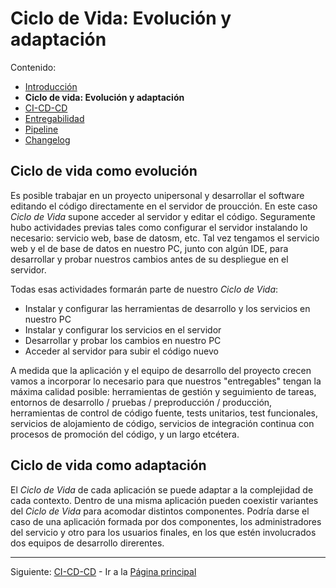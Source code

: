 # Ciclo de Vida: Evolución y adaptación

Contenido:

- [Introducción](../application-lifecicle.md)
- **Ciclo de vida: Evolución y adaptación**
- [CI-CD-CD](al-cicdcd.md)
- [Entregabilidad](al-releaseability.md)
- [Pipeline](al-pipeline.md)
- [Changelog](al-changelog.md)

## Ciclo de vida como evolución

Es posible trabajar en un proyecto unipersonal y desarrollar el software editando el código directamente en el servidor de proucción. En este caso _Ciclo de Vida_ supone acceder al servidor y editar el código. Seguramente hubo actividades previas tales como configurar el servidor instalando lo necesario: servicio web, base de datosm, etc. Tal vez tengamos el servicio web y el de base de datos en nuestro PC, junto con algún IDE, para desarrollar y probar nuestros cambios antes de su despliegue en el servidor.

Todas esas actividades formarán parte de nuestro _Ciclo de Vida_:

 - Instalar y configurar las herramientas de desarrollo y los servicios en nuestro PC
 - Instalar y configurar los servicios en el servidor
 - Desarrollar y probar los cambios en nuestro PC
 - Acceder al servidor para subir el código nuevo

A medida que la aplicación y el equipo de desarrollo del proyecto crecen vamos a incorporar lo necesario para que nuestros "entregables" tengan la máxima calidad posible: herramientas de gestión y seguimiento de tareas, entornos de desarrollo / pruebas / preproducción / producción, herramientas de control de código fuente, tests unitarios, test funcionales, servicios de alojamiento de código, servicios de integración continua con procesos de promoción del código, y un largo etcétera.

## Ciclo de vida como adaptación

El _Ciclo de Vida_ de cada aplicación se puede adaptar a la complejidad de cada contexto. Dentro de una misma aplicación pueden coexistir variantes del _Ciclo de Vida_ para acomodar distintos componentes. Podría darse el caso de una aplicación formada por dos componentes, los administradores del servicio y otro para los usuarios finales, en los que estén involucrados dos equipos de desarrollo direrentes.

---

Siguiente: [CI-CD-CD](al-cicdcd.md) - Ir a la [Página principal](../toc.md)

